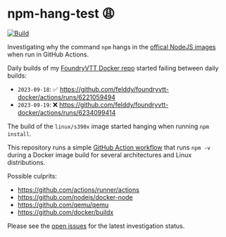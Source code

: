 # npm-hang-test 😩 #

[![Build](https://github.com/felddy/npm-hang-test/actions/workflows/build.yml/badge.svg)](https://github.com/felddy/npm-hang-test/actions/workflows/build.yml)

Investigating why the command `npm` hangs in the [offical NodeJS images](https://hub.docker.com/_/node) when run in GitHub Actions.

Daily builds of my [FoundryVTT Docker repo](https://github.com/felddy/foundryvtt-docker) started failing between daily builds:
- `2023-09-18`: ✅ https://github.com/felddy/foundryvtt-docker/actions/runs/6221059494
- `2023-09-19`: ❌ https://github.com/felddy/foundryvtt-docker/actions/runs/6234099414

The build of the `linux/s390x` image started hanging when running `npm install`.  

This repository runs a simple [GitHub Action workflow](https://github.com/felddy/npm-hang-test/actions/workflows/build.yml) that runs `npm -v` during a Docker image build for several architectures and Linux distributions.

Possible culprits:
- https://github.com/actions/runner/actions
- https://github.com/nodejs/docker-node
- https://github.com/qemu/qemu
- https://github.com/docker/buildx

Please see the [open issues](https://github.com/felddy/npm-hang-test/issues) for the latest investigation status.